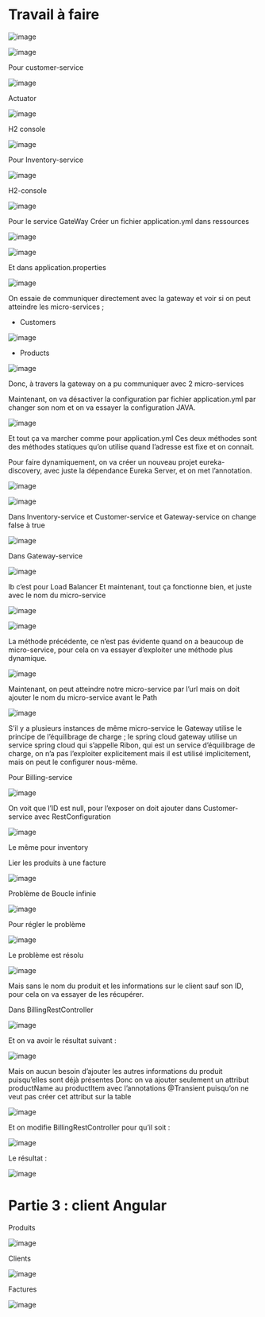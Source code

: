 # Travail à faire

![image](https://user-images.githubusercontent.com/4341904/204916469-25944c91-83ee-49d1-a164-d5a297a7cfb9.png)

![image](https://user-images.githubusercontent.com/4341904/204916527-d005d75c-3ca0-4a74-abb3-c618ea9d5bac.png)

Pour customer-service

![image](https://user-images.githubusercontent.com/4341904/204916558-2c795ce7-a652-4670-928c-0ddb57d6bba9.png)

Actuator

![image](https://user-images.githubusercontent.com/4341904/204916572-bed1d4ce-73b9-4bed-a84f-c34fc4e7f7bf.png) 

H2 console

![image](https://user-images.githubusercontent.com/4341904/204916600-9b472e2d-7a28-49e3-8c60-e7e73d95aa8f.png)

Pour Inventory-service

![image](https://user-images.githubusercontent.com/4341904/204916619-e160f627-abed-4d1c-9eb1-de3e1ef006b4.png)

H2-console

![image](https://user-images.githubusercontent.com/4341904/204916667-9a967315-16d7-4dd0-b8ea-99acc4b21830.png)

Pour le service GateWay
Créer un fichier application.yml dans ressources

![image](https://user-images.githubusercontent.com/4341904/204916714-6f05e4ed-56b0-4d22-942b-769d009eae33.png)

![image](https://user-images.githubusercontent.com/4341904/204916730-6129ae87-5456-4c32-8e5c-8dd3737159dd.png)
 
Et dans application.properties

![image](https://user-images.githubusercontent.com/4341904/204916787-00c78980-9f26-4720-b4ae-d45c528ebe37.png)

On essaie de communiquer directement avec la gateway et voir si on peut atteindre les micro-services ;
-	Customers

![image](https://user-images.githubusercontent.com/4341904/204916835-c51a099a-e8c5-4eae-9051-98c61cb13596.png)

-	Products

![image](https://user-images.githubusercontent.com/4341904/204916852-fa8bad8d-efb3-4214-b3da-a918ca55d557.png)

Donc, à travers la gateway on a pu communiquer avec 2 micro-services

Maintenant, on va désactiver la configuration par fichier application.yml par changer son nom et on va essayer la configuration JAVA.

![image](https://user-images.githubusercontent.com/4341904/204916871-eacd1a6c-9427-4681-aecd-befe34f4504b.png)

Et tout ça va marcher comme pour application.yml
Ces deux méthodes sont des méthodes statiques qu’on utilise quand l’adresse est fixe et on connait.

Pour faire dynamiquement, on va créer un nouveau projet eureka-discovery, avec juste la dépendance Eureka Server, et on met l’annotation.

![image](https://user-images.githubusercontent.com/4341904/204916920-25c4f4fc-8c6e-49ff-9d42-a8bbcaa5dcd7.png)

![image](https://user-images.githubusercontent.com/4341904/204916944-be9dca98-984b-4d98-b437-8b1551556cf6.png)

Dans Inventory-service et Customer-service et Gateway-service on change false à true

![image](https://user-images.githubusercontent.com/4341904/204916971-b94f78af-2b74-4758-99c6-328140b9808e.png)

Dans Gateway-service

![image](https://user-images.githubusercontent.com/4341904/204916994-2dc6fde2-c0b9-40bc-8440-9681d0a4b77b.png)
 
lb c’est pour Load Balancer
Et maintenant, tout ça fonctionne bien, et juste avec le nom du micro-service

![image](https://user-images.githubusercontent.com/4341904/204917033-fbb5bde2-70de-4d32-b738-205c57a7275c.png)

![image](https://user-images.githubusercontent.com/4341904/204917061-69a1f708-a89e-41d6-baa5-9316f75741c2.png)

La méthode précédente, ce n’est pas évidente quand on a beaucoup de micro-service, pour cela on va essayer d’exploiter une méthode plus dynamique.

![image](https://user-images.githubusercontent.com/4341904/204917080-91650839-3d53-442b-a50c-72e38c1968df.png)

Maintenant, on peut atteindre notre micro-service par l’url mais on doit ajouter le nom du micro-service avant le Path

![image](https://user-images.githubusercontent.com/4341904/204917104-bc7c386b-f3e7-4b92-a443-d85738245046.png)

S’il y a plusieurs instances de même micro-service le Gateway utilise le principe de l’équilibrage de charge ; le spring cloud gateway utilise un service spring cloud qui s’appelle Ribon, qui est un service d’équilibrage de charge, on n’a pas l’exploiter explicitement mais il est utilisé implicitement, mais on peut le configurer nous-même.

Pour Billing-service

![image](https://user-images.githubusercontent.com/4341904/204917151-92bad852-6311-454b-bbb0-0c35b79ea178.png)
 
On voit que l’ID est null, pour l’exposer on doit ajouter dans Customer-service avec RestConfiguration

![image](https://user-images.githubusercontent.com/4341904/204917173-48557cf4-2c00-4a18-8972-27dbc672a104.png)

Le même pour inventory

Lier les produits à une facture

![image](https://user-images.githubusercontent.com/4341904/204917200-e9ec4417-ee14-4cef-a626-e3d1fbccd1ed.png)

Problème de Boucle infinie

![image](https://user-images.githubusercontent.com/4341904/204917221-e50c7663-b4a4-431a-ad54-3bda4dbf432e.png)

Pour régler le problème

![image](https://user-images.githubusercontent.com/4341904/204917249-2277ca95-7071-4c7a-a0ed-582a61ce2690.png)

Le problème est résolu

![image](https://user-images.githubusercontent.com/4341904/204917278-bed70eb9-05af-4a28-865d-86d5a2b553f2.png)

Mais sans le nom du produit et les informations sur le client sauf son ID, pour cela on va essayer de les récupérer.

Dans BillingRestController 

![image](https://user-images.githubusercontent.com/4341904/204917309-dc9ce7ad-4b35-4858-9c68-5b4bf1333987.png)

Et on va avoir le résultat suivant :

![image](https://user-images.githubusercontent.com/4341904/204917331-6f9e79a5-8da8-4763-8bd3-30ce639310e0.png)

Mais on aucun besoin d’ajouter les autres informations du produit puisqu’elles sont déjà présentes 
Donc on va ajouter seulement un attribut productName au productItem avec l’annotations @Transient puisqu’on ne veut pas créer cet attribut sur la table

![image](https://user-images.githubusercontent.com/4341904/204917365-f2c0b5d3-8c62-4d6b-bf1f-4ff36e38f695.png)

Et on modifie BillingRestController pour qu’il soit :

![image](https://user-images.githubusercontent.com/4341904/204917385-5edcf561-5cc8-44e2-a7ef-68beb2c725ff.png)

Le résultat :

![image](https://user-images.githubusercontent.com/4341904/204917411-325d4028-6f86-4f02-94e6-8fe4c33297eb.png)

# Partie 3 : client Angular

Produits

![image](https://user-images.githubusercontent.com/4341904/206039618-f952b340-33b7-42c4-9bd7-6d407f27485f.png)

Clients

![image](https://user-images.githubusercontent.com/4341904/206039695-92302b2e-7dbb-4df3-a8f2-9f59399a4089.png)

Factures

![image](https://user-images.githubusercontent.com/4341904/206039829-5c5028c9-0536-460c-9219-e5255cdd324d.png)


